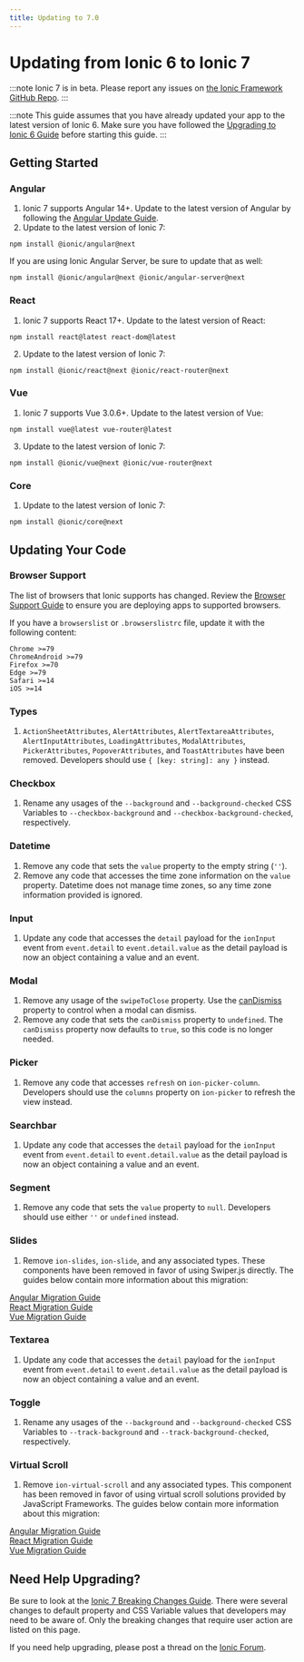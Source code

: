 ```yaml
---
title: Updating to 7.0
---
```


# Updating from Ionic 6 to Ionic 7

:::note
Ionic 7 is in beta. Please report any issues on [the Ionic Framework GitHub Repo](https://github.com/ionic-team/ionic-framework).
:::

:::note
This guide assumes that you have already updated your app to the latest version of Ionic 6. Make sure you have followed the [Upgrading to Ionic 6 Guide](./6-0) before starting this guide.
:::

## Getting Started

### Angular

1. Ionic 7 supports Angular 14+. Update to the latest version of Angular by following the [Angular Update Guide](https://update.angular.io/).
2. Update to the latest version of Ionic 7:

```shell
npm install @ionic/angular@next
```

If you are using Ionic Angular Server, be sure to update that as well:

```shell
npm install @ionic/angular@next @ionic/angular-server@next
```

### React

1. Ionic 7 supports React 17+. Update to the latest version of React:

```shell
npm install react@latest react-dom@latest
```

2. Update to the latest version of Ionic 7:

```shell
npm install @ionic/react@next @ionic/react-router@next
```

### Vue

1. Ionic 7 supports Vue 3.0.6+. Update to the latest version of Vue:

```shell
npm install vue@latest vue-router@latest
```

3. Update to the latest version of Ionic 7:

```shell
npm install @ionic/vue@next @ionic/vue-router@next
```

### Core

1. Update to the latest version of Ionic 7:

```shell
npm install @ionic/core@next
```

## Updating Your Code

### Browser Support

The list of browsers that Ionic supports has changed. Review the [Browser Support Guide](../reference/browser-support) to ensure you are deploying apps to supported browsers.

If you have a `browserslist` or `.browserslistrc` file, update it with the following content:

```
Chrome >=79
ChromeAndroid >=79
Firefox >=70
Edge >=79
Safari >=14
iOS >=14
```

### Types

1. `ActionSheetAttributes`, `AlertAttributes`, `AlertTextareaAttributes`, `AlertInputAttributes`, `LoadingAttributes`, `ModalAttributes`, `PickerAttributes`, `PopoverAttributes`, and `ToastAttributes` have been removed. Developers should use `{ [key: string]: any }` instead.


### Checkbox

1. Rename any usages of the `--background` and `--background-checked` CSS Variables to `--checkbox-background` and `--checkbox-background-checked`, respectively.

### Datetime

1. Remove any code that sets the `value` property to the empty string (`''`).
2. Remove any code that accesses the time zone information on the `value` property. Datetime does not manage time zones, so any time zone information provided is ignored.

### Input

1. Update any code that accesses the `detail` payload for the `ionInput` event from `event.detail` to `event.detail.value` as the detail payload is now an object containing a value and an event.

### Modal

1. Remove any usage of the `swipeToClose` property. Use the [canDismiss](https://ionicframework.com/docs/api/modal#preventing-a-modal-from-dismissing) property to control when a modal can dismiss.
2. Remove any code that sets the `canDismiss` property to `undefined`. The `canDismiss` property now defaults to `true`, so this code is no longer needed.

### Picker

1. Remove any code that accesses `refresh` on `ion-picker-column`. Developers should use the `columns` property on `ion-picker` to refresh the view instead.

### Searchbar

1. Update any code that accesses the `detail` payload for the `ionInput` event from `event.detail` to `event.detail.value` as the detail payload is now an object containing a value and an event.

### Segment

1. Remove any code that sets the `value` property to `null`. Developers should use either `''` or `undefined` instead.

### Slides

1. Remove `ion-slides`, `ion-slide`, and any associated types. These components have been removed in favor of using Swiper.js directly. The guides below contain more information about this migration:

[Angular Migration Guide](https://ionicframework.com/docs/angular/slides)<br />
[React Migration Guide](https://ionicframework.com/docs/react/slides)<br />
[Vue Migration Guide](https://ionicframework.com/docs/vue/slides)

### Textarea

1. Update any code that accesses the `detail` payload for the `ionInput` event from `event.detail` to `event.detail.value` as the detail payload is now an object containing a value and an event.


### Toggle

1. Rename any usages of the `--background` and `--background-checked` CSS Variables to `--track-background` and `--track-background-checked`, respectively.

### Virtual Scroll

1. Remove `ion-virtual-scroll` and any associated types. This component has been removed in favor of using virtual scroll solutions provided by JavaScript Frameworks. The guides below contain more information about this migration:

[Angular Migration Guide](https://ionicframework.com/docs/angular/virtual-scroll)<br />
[React Migration Guide](https://ionicframework.com/docs/react/virtual-scroll)<br />
[Vue Migration Guide](https://ionicframework.com/docs/vue/virtual-scroll)

## Need Help Upgrading?

Be sure to look at the [Ionic 7 Breaking Changes Guide](https://github.com/ionic-team/ionic-framework/blob/feature-7.0/BREAKING.md#version-7x). There were several changes to default property and CSS Variable values that developers may need to be aware of. Only the breaking changes that require user action are listed on this page.

If you need help upgrading, please post a thread on the [Ionic Forum](https://forum.ionicframework.com/).

